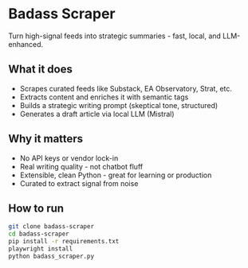 # Badass Scraper
Turn high-signal feeds into strategic summaries - fast, local, and LLM-enhanced.

## What it does
- Scrapes curated feeds like Substack, EA Observatory, Strat, etc.
- Extracts content and enriches it with semantic tags
- Builds a strategic writing prompt (skeptical tone, structured)
- Generates a draft article via local LLM (Mistral)

## Why it matters
- No API keys or vendor lock-in
- Real writing quality - not chatbot fluff
- Extensible, clean Python - great for learning or production
- Curated to extract signal from noise

## How to run

```bash
git clone badass-scraper
cd badass-scraper
pip install -r requirements.txt
playwright install
python badass_scraper.py
